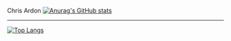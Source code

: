 Chris Ardon
[![Anurag's GitHub stats](https://github-readme-stats.vercel.app/api?username=ChrisArdon)](https://github.com/anuraghazra/github-readme-stats)

---

[![Top Langs](https://github-readme-stats.vercel.app/api/top-langs/?username=anuraghazra)](https://github.com/anuraghazra/github-readme-stats)

